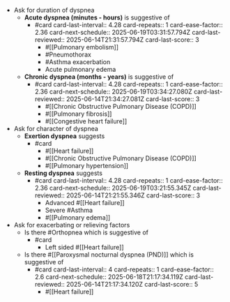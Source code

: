 - Ask for duration of dyspnea
	- **Acute dyspnea (minutes - hours)** is suggestive of
		- #card
		  card-last-interval:: 4.28
		  card-repeats:: 1
		  card-ease-factor:: 2.36
		  card-next-schedule:: 2025-06-19T03:31:57.794Z
		  card-last-reviewed:: 2025-06-14T21:31:57.794Z
		  card-last-score:: 3
			- #[[Pulmonary embolism]]
			- #Pneumothorax
			- #Asthma exacerbation
			- Acute pulmonary edema
	- **Chronic dyspnea (months - years)** is suggestive of
		- #card
		  card-last-interval:: 4.28
		  card-repeats:: 1
		  card-ease-factor:: 2.36
		  card-next-schedule:: 2025-06-19T03:34:27.080Z
		  card-last-reviewed:: 2025-06-14T21:34:27.081Z
		  card-last-score:: 3
			- #[[Chronic Obstructive Pulmonary Disease (COPD)]]
			- #[[Pulmonary fibrosis]]
			- #[[Congestive heart failure]]
- Ask for character of dyspnea
	- **Exertion dyspnea** suggests
		- #card
			- #[[Heart failure]]
			- #[[Chronic Obstructive Pulmonary Disease (COPD)]]
			- #[[Pulmonary hypertension]]
	- **Resting dyspnea** suggests
		- #card
		  card-last-interval:: 4.28
		  card-repeats:: 1
		  card-ease-factor:: 2.36
		  card-next-schedule:: 2025-06-19T03:21:55.345Z
		  card-last-reviewed:: 2025-06-14T21:21:55.346Z
		  card-last-score:: 3
			- Advanced #[[Heart failure]]
			- Severe #Asthma
			- #[[Pulmonary edema]]
- Ask for exacerbating or relieving factors
	- Is there #Orthopnea which is suggestive of
		- #card
			- Left sided #[[Heart failure]]
	- Is there #[[Paroxysmal nocturnal dyspnea (PND)]] which is suggestive of
		- #card
		  card-last-interval:: 4
		  card-repeats:: 1
		  card-ease-factor:: 2.6
		  card-next-schedule:: 2025-06-18T21:17:34.119Z
		  card-last-reviewed:: 2025-06-14T21:17:34.120Z
		  card-last-score:: 5
			- #[[Heart failure]]